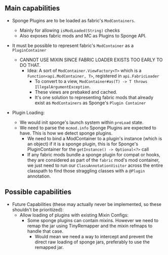 ## Main capabilities
- Sponge Plugins are to be loaded as fabric's `ModContainers`.
  - Mainly for allowing `isModLoaded(String)` checks
  - Also exposes fabric mods and MC as Plugins to Sponge API.
    
- It must be possible to represent fabric's `ModContainer` as a `PluginContainer`
  - CANNOT USE MIXIN SINCE FABRIC LOADER EXISTS TOO EARLY TO DO THAT.
    - Idea: A sort of `ModContainer.ViewFactory<T>` which is a `Function<api.ModContainer, T>`, registered in `api.FabricLoader`
      - To convert to a view, `ModContainer#as(T) -> T throws IllegalArgumentException`.
       - These views are prebaked and cached.
       - It's one solution to representing fabric mods that already exist as `ModContainers` as Sponge's `Plugin Container`

- Plugin Loading:
  - We would init sponge's launch system within `preLoad` state.
  - We need to parse the `mcmod.info` Sponge Plugins are expected to have. This is how we detect sponge plugins.
      - We need to bind a ModContainer to a plugin's instance (which is an object) if it is a sponge plugin, this is for Sponge's PluginContainer for the `getInstance() -> Optional<?>` call
      - If any fabric mods bundle a sponge plugin for compat or hooks, they are considered as part of the `fabric` mod's mod container, we just need to run our `ClassAnnotationVisitor` across the entire classpath to find those straggling classes with a `@Plugin` annotation.

## Possible capabilities
  - Future Capabilities (these may actually never be implemented, so these shouldn't be prioritized):
    - Allow loading of plugins with existing Mixin Configs:
      - Some sponge plugins can contain mixins. However we need to remap the jar using TinyRemapper and the mixin refmaps to handle that case.
        - Would mean we need a way to intercept and prevent the direct raw loading of sponge jars, preferably to use the remapped jar.
